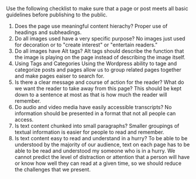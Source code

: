 Use the following checklist to make sure that a page or post meets all basic guidelines before publishing to the public.

1. Does the page use meaningful content hierachy? 
		Proper use of headings and subheadings.
2. Do all images used have a very specific purpose?
		No images just used for decoration or to "create interest" or "entertain readers."
3. Do all images have Alt tags?
		Alt tags should describe the function that the image is playing on the page instead of describing the image itself.
4. Using Tags and Categories
		Using the Wordpress ability to tage and categorize posts and pages allow us to group related pages together and make pages eaiser to search for.
5. Is there a clear message and course of action for the reader?
		What do we want the reader to take away from this page? This should be kept down to a sentence at most as that is how much the reader will remember.
6. Do audio and video media have easily accessible transcripts?
		No information should be presented in a format that not all people can access.
7. Is text content chunked into small paragraphs?
		Smaller groupings of textual information is easier for people to read and remember.
8. Is text content easy to read and understand in a hurry?
		To be able to be understood by the majority of our audience, text on each page has to be able to be read and understood my someone who is in a hurry. We cannot predict the level of distraction or attention that a person will have or know how well they can read at a given time, so we should reduce the challenges that we present.